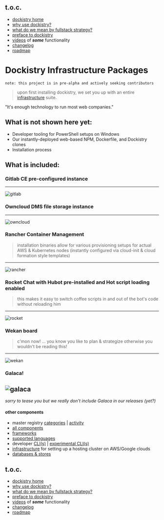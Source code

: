## t.o.c.
- [dockistry home](https://github.com/forktheweb/dockistry)
- [why use dockistry?](https://github.com/forktheweb/dockistry/blob/master/docs-why.use.this.md)
- [what do we mean by fullstack strategy?](https://github.com/forktheweb/dockistry#what-is-a-fullstack-strategy)
- [preface to dockistry](https://github.com/forktheweb/dockistry/blob/master/docs-preface.md) 
- [videos](https://github.com/forktheweb/dockistry/blob/master/docs-videos.md) of ***some*** functionality
- [changelog](https://github.com/forktheweb/dockistry/blob/master/changelog.md)
- [roadmap](https://github.com/forktheweb/dockistry/blob/master/roadmap.md)

# Dockistry Infrastructure Packages

`note: this project is in pre-alpha and actively seeking contributors`

> upon first installing dockistry, we set you up with an entire [infrastructure](https://github.com/forktheweb/dockistry/blob/master/docs-why.use.this.md) suite.  

"It's enough technology to run most web companies."

## What is not shown here yet:

- Developer tooling for PowerShell setups on Windows 
- Our instantly-deployed web-based NPM, Dockerfile, and Dockistry clones 
- Installation process

## What is included:

### Gitlab CE pre-configured instance
--------
![gitlab](https://github.com/dockistry/dockistry-assets/blob/master/branding/dockistry/dockistry-gitlab-ce.gif)

### Owncloud DMS file storage instance
--------
![owncloud](https://github.com/dockistry/dockistry-assets/blob/master/branding/dockistry/dockistry-owncloud.gif)

### Rancher Container Management

> installation binaries allow for various provisioning setups for actual AWS & Kubernetes nodes (instantly configured via cloud-init & cloud formation style templates)

--------
![rancher](https://github.com/dockistry/dockistry-assets/blob/master/branding/dockistry/dockistry-rancher.gif)

### Rocket Chat with Hubot pre-installed and Hot script loading enabled
> this makes it easy to switch coffee scripts in and out of the bot's code without reloading him

--------
![rocket](https://github.com/dockistry/dockistry-assets/blob/master/branding/dockistry/dockistry-rocket.gif)

### Wekan board 
> c'mon now! ... you know you like to plan & strategize otherwise you wouldn't be reading this!

--------
![wekan](https://github.com/dockistry/dockistry-assets/blob/master/branding/dockistry/dockistry-wekan.gif)


### Galaca!
![galaca](https://github.com/dockistry/dockistry-assets/blob/master/branding/dockistry/galaca.gif)
--------
*sorry to tease you but we really don't include Galaca in our releases (yet?)*

#### other components
   * master registry [categories](https://labs.stackfork.com:2003/explore/groups) | [activity](https://labs.stackfork.com:2003/explore/projects/starred)
   * [all components](https://github.com/forktheweb/dockistry/blob/master/docs-componentry.md)
   * [frameworks](https://github.com/forktheweb/dockistry/blob/master/docs-frameworks.md) 
   * [supported languages](https://github.com/forktheweb/dockistry/blob/master/docs-languages.md)
   * developer [CLI(s)](https://github.com/forktheweb/dockistry/blob/master/dockistry-cli.md) | [experimental CLI(s)](https://github.com/forktheweb/dockistry/blob/master/docs-experimental-cli.md)
   * [infrastructure](https://github.com/forktheweb/dockistry/blob/master/docs-infrastructure-packages.md) for setting up a hosting cluster on AWS/Google clouds
   * [databases & stores](https://github.com/forktheweb/dockistry/blob/master/docs-database.md)

## t.o.c.
- [dockistry home](https://github.com/forktheweb/dockistry)
- [why use dockistry?](https://github.com/forktheweb/dockistry/blob/master/docs-why.use.this.md)
- [what do we mean by fullstack strategy?](https://github.com/forktheweb/dockistry#what-is-a-fullstack-strategy)
- [preface to dockistry](https://github.com/forktheweb/dockistry/blob/master/docs-preface.md) 
- [videos](https://github.com/forktheweb/dockistry/blob/master/docs-videos.md) of ***some*** functionality
- [changelog](https://github.com/forktheweb/dockistry/blob/master/changelog.md)
- [roadmap](https://github.com/forktheweb/dockistry/blob/master/roadmap.md)
